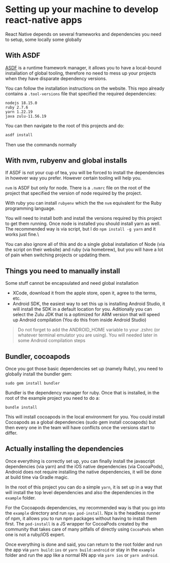 # Setting up your machine to develop react-native apps

React Native depends on several frameworks and dependencies you need to setup, some locally some globally

## With ASDF

[ASDF](https://asdf-vm.com/) is a runtime framework manager, it allows you to have a local-bound installation of global tooling, therefore no need to mess up your projects when they have disparate dependency versions.

You can follow the installation instructions on the website. This repo already contains a `.tool-versions` file that specified the required dependencies:

```
nodejs 18.15.0
ruby 2.7.6
yarn 1.22.19
java zulu-11.56.19
```

You can then navigate to the root of this projects and do:

```sh
asdf install
```

Then use the commands normally

## With nvm, rubyenv and global installs

If ASDF is not your cup of tea, you will be forced to install the dependencies in however way you prefer. However certain tooling will help you.

`nvm` is ASDF but only for node. There is a `.nvmrc` file on the root of the project that specified the version of node required by the project.

With ruby you can install `rubyenv` which the the `nvm` equivalent for the Ruby programming language.

You will need to install both and install the versions required by this project to get them running. Once node is installed you should install yarn as well. The recommended way is via script, but I do `npm install -g yarn` and it works just fine.\

You can also ignore all of this and do a single global installation of Node (via the script on their website) and ruby (via homebrew), but you will have a lot of pain when switching projects or updating them.

## Things you need to manually install

Some stuff cannot be encapsulated and need global installation

- XCode, download it from the apple store, open it, agree to the terms, etc.
- Android SDK, the easiest way to set this up is installing Android Studio, it will install the SDK in a default location for you. Aditionally you can select the Zulu JDK that is a optimized for ARM version that will speed up Android compilation (You do this from inside Android Studio)

> Do not forget to add the ANDROID_HOME variable to your .zshrc (or whatever terminal emulator you are using). You will needed later in some Android compilation steps

## Bundler, cocoapods

Once you got those basic dependencies set up (namely Ruby), you need to globally install the bundler gem:

```
sudo gem install bundler
```

Bundler is the dependency manager for ruby. Once that is installed, in the root of the example project you need to do a:

```
bundle install
```

This will install cocoapods in the local environment for you. You could install Cocoapods as a global dependencies (sudo gem install cocoapods) but then every one in the team will have conflicts once the versions start to differ.

## Actually installing the dependencies

Once everything is correctly set up, you can finally install the javascript dependencies (via yarn) and the iOS native dependencies (via CocoaPods), Android does not require installing the native dependencies, it will be done at build time via Gradle magic.

In the root of this project you can do a simple `yarn`, it is set up in a way that will install the top level dependencies and also the dependencies in the `example` folder.

For the Cocoapods dependencies, my recommended way is that you go into the `example` directory and run `npx pod-install`. Npx is the headless runner of npm, it allows you to run npm packages without having to install them first. The `pod-install` is a JS wrapper for CocoaPods created by the community that takes care of many pitfalls of directly using `CocoaPods` when one is not a ruby/iOS expert.

Once everything is done and said, you can return to the root folder and run the app via `yarn build:ios` or `yarn build:android` or stay in the `example` folder and run the app like a normal RN app via `yarn ios` or `yarn android`.
